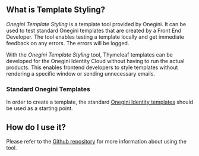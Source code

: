 ## What is Template Styling?

*Onegini Template Styling* is a template tool provided by Onegini. It can be used to test standard Onegini templates that are created by a Front End Developer.
The tool enables testing a template locally and get immediate feedback on any errors. The errors will be logged.

With the *Onegini Template Styling* tool, Thymeleaf templates can be developed for the Onegini Identity Cloud without having to run the actual products. This
enables frontend developers to style templates without rendering a specific window or sending unnecessary emails.

### Standard Onegini Templates

In order to create a template, the standard [Onegini Identity templates](https://docs-single-tenant.onegini.com/cim/stable/idp/extensions/templates.html) should
be used as a starting point.

## How do I use it?

Please refer to the [Github repository](https://github.com/Onegini/onegini-connect-template-styling/blob/master/README.md) for more information about using the
tool.